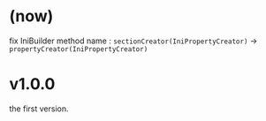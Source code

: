 # (now)
fix IniBuilder method name : `sectionCreator(IniPropertyCreator)` -> `propertyCreator(IniPropertyCreator)`

# v1.0.0 
the first version.
